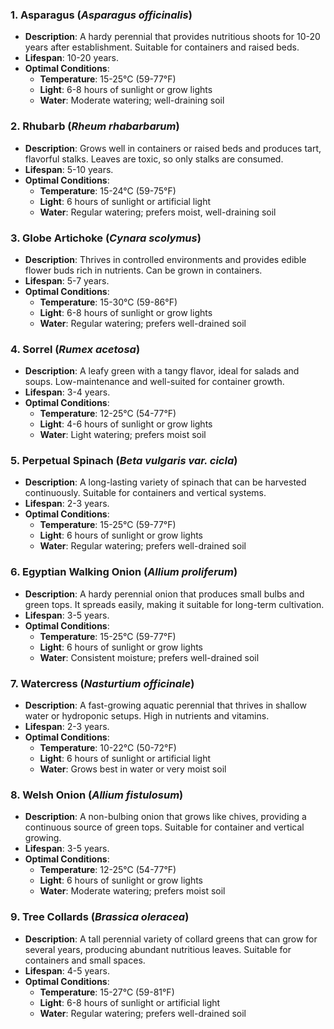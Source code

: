 ### **1. Asparagus (*Asparagus officinalis*)**
- **Description**: A hardy perennial that provides nutritious shoots for 10-20 years after establishment. Suitable for containers and raised beds.
- **Lifespan**: 10-20 years.
- **Optimal Conditions**:
  - **Temperature**: 15-25°C (59-77°F)
  - **Light**: 6-8 hours of sunlight or grow lights
  - **Water**: Moderate watering; well-draining soil

### **2. Rhubarb (*Rheum rhabarbarum*)**
- **Description**: Grows well in containers or raised beds and produces tart, flavorful stalks. Leaves are toxic, so only stalks are consumed.
- **Lifespan**: 5-10 years.
- **Optimal Conditions**:
  - **Temperature**: 15-24°C (59-75°F)
  - **Light**: 6 hours of sunlight or artificial light
  - **Water**: Regular watering; prefers moist, well-draining soil

### **3. Globe Artichoke (*Cynara scolymus*)**
- **Description**: Thrives in controlled environments and provides edible flower buds rich in nutrients. Can be grown in containers.
- **Lifespan**: 5-7 years.
- **Optimal Conditions**:
  - **Temperature**: 15-30°C (59-86°F)
  - **Light**: 6-8 hours of sunlight or grow lights
  - **Water**: Regular watering; prefers well-drained soil

### **4. Sorrel (*Rumex acetosa*)**
- **Description**: A leafy green with a tangy flavor, ideal for salads and soups. Low-maintenance and well-suited for container growth.
- **Lifespan**: 3-4 years.
- **Optimal Conditions**:
  - **Temperature**: 12-25°C (54-77°F)
  - **Light**: 4-6 hours of sunlight or grow lights
  - **Water**: Light watering; prefers moist soil

### **5. Perpetual Spinach (*Beta vulgaris var. cicla*)**
- **Description**: A long-lasting variety of spinach that can be harvested continuously. Suitable for containers and vertical systems.
- **Lifespan**: 2-3 years.
- **Optimal Conditions**:
  - **Temperature**: 15-25°C (59-77°F)
  - **Light**: 6 hours of sunlight or grow lights
  - **Water**: Regular watering; prefers well-drained soil

### **6. Egyptian Walking Onion (*Allium proliferum*)**
- **Description**: A hardy perennial onion that produces small bulbs and green tops. It spreads easily, making it suitable for long-term cultivation.
- **Lifespan**: 3-5 years.
- **Optimal Conditions**:
  - **Temperature**: 15-25°C (59-77°F)
  - **Light**: 6 hours of sunlight or grow lights
  - **Water**: Consistent moisture; prefers well-drained soil

### **7. Watercress (*Nasturtium officinale*)**
- **Description**: A fast-growing aquatic perennial that thrives in shallow water or hydroponic setups. High in nutrients and vitamins.
- **Lifespan**: 2-3 years.
- **Optimal Conditions**:
  - **Temperature**: 10-22°C (50-72°F)
  - **Light**: 6 hours of sunlight or artificial light
  - **Water**: Grows best in water or very moist soil

### **8. Welsh Onion (*Allium fistulosum*)**
- **Description**: A non-bulbing onion that grows like chives, providing a continuous source of green tops. Suitable for container and vertical growing.
- **Lifespan**: 3-5 years.
- **Optimal Conditions**:
  - **Temperature**: 12-25°C (54-77°F)
  - **Light**: 6 hours of sunlight or grow lights
  - **Water**: Moderate watering; prefers moist soil

### **9. Tree Collards (*Brassica oleracea*)**
- **Description**: A tall perennial variety of collard greens that can grow for several years, producing abundant nutritious leaves. Suitable for containers and small spaces.
- **Lifespan**: 4-5 years.
- **Optimal Conditions**:
  - **Temperature**: 15-27°C (59-81°F)
  - **Light**: 6-8 hours of sunlight or artificial light
  - **Water**: Regular watering; prefers well-drained soil